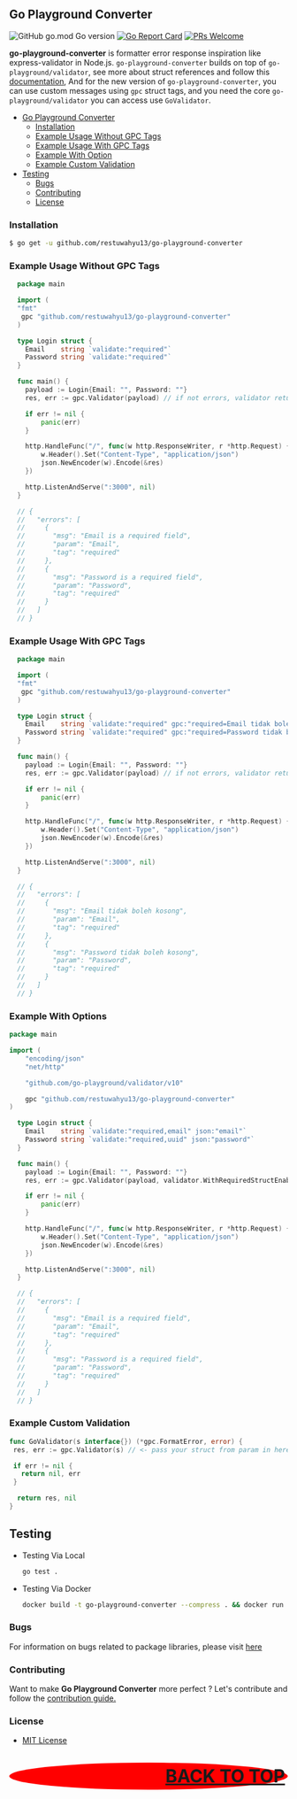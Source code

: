## Go Playground Converter

![GitHub go.mod Go version](https://img.shields.io/github/go-mod/go-version/restuwahyu13/go-playground-converter?style=flat)
[![Go Report Card](https://goreportcard.com/badge/github.com/restuwahyu13/go-playground-converter)](https://goreportcard.com/report/github.com/restuwahyu13/go-playground-converter) [![PRs Welcome](https://img.shields.io/badge/PRs-welcome-brightgreen.svg?style=flat-square)](https://github.com/restuwahyu13/go-playground-converter/blob/master/CONTRIBUTING.md)

**go-playground-converter** is formatter error response inspiration like express-validator in Node.js. `go-playground-converter` builds on top of
`go-playground/validator`, see more about struct references and follow this [documentation](https://github.com/go-playground/validator), And for the new version of `go-playground-converter`, you can use custom messages using `gpc` struct tags, and you need the core `go-playground/validator` you can access use  `GoValidator`.

- [Go Playground Converter](#go-playground-converter)
  - [Installation](#installation)
  - [Example Usage Without GPC Tags](#example-usage-without-gpc-tags)
  - [Example Usage With GPC Tags](#example-usage-with-gpc-tags)
  - [Example With Option](#example-with-options)
  - [Example Custom Validation](#example-custom-validation)
- [Testing](#testing)
  - [Bugs](#bugs)
  - [Contributing](#contributing)
  - [License](#license)

### Installation

```sh
$ go get -u github.com/restuwahyu13/go-playground-converter
```

### Example Usage Without GPC Tags

```go
  package main

  import (
  "fmt"
   gpc "github.com/restuwahyu13/go-playground-converter"
  )

  type Login struct {
  	Email    string `validate:"required"`
  	Password string `validate:"required"`
  }

  func main() {
  	payload := Login{Email: "", Password: ""}
  	res, err := gpc.Validator(payload) // if not errors, validator return res & err nil value

  	if err != nil {
  		panic(err)
  	}

  	http.HandleFunc("/", func(w http.ResponseWriter, r *http.Request) {
  		w.Header().Set("Content-Type", "application/json")
  		json.NewEncoder(w).Encode(&res)
  	})

  	http.ListenAndServe(":3000", nil)
  }

  // {
  //   "errors": [
  //     {
  //       "msg": "Email is a required field",
  //       "param": "Email",
  //       "tag": "required"
  //     },
  //     {
  //       "msg": "Password is a required field",
  //       "param": "Password",
  //       "tag": "required"
  //     }
  //   ]
  // }
```

### Example Usage With GPC Tags

```go
  package main

  import (
  "fmt"
   gpc "github.com/restuwahyu13/go-playground-converter"
  )

  type Login struct {
  	Email    string `validate:"required" gpc:"required=Email tidak boleh kosong"`
  	Password string `validate:"required" gpc:"required=Password tidak boleh kosong"`
  }

  func main() {
  	payload := Login{Email: "", Password: ""}
  	res, err := gpc.Validator(payload) // if not errors, validator return res & err nil value

  	if err != nil {
  		panic(err)
  	}

  	http.HandleFunc("/", func(w http.ResponseWriter, r *http.Request) {
  		w.Header().Set("Content-Type", "application/json")
  		json.NewEncoder(w).Encode(&res)
  	})

  	http.ListenAndServe(":3000", nil)
  }

  // {
  //   "errors": [
  //     {
  //       "msg": "Email tidak boleh kosong",
  //       "param": "Email",
  //       "tag": "required"
  //     },
  //     {
  //       "msg": "Password tidak boleh kosong",
  //       "param": "Password",
  //       "tag": "required"
  //     }
  //   ]
  // }
```

### Example With Options

```go
package main

import (
	"encoding/json"
	"net/http"

	"github.com/go-playground/validator/v10"

	gpc "github.com/restuwahyu13/go-playground-converter"
)

  type Login struct {
  	Email    string `validate:"required,email" json:"email"`
  	Password string `validate:"required,uuid" json:"password"`
  }

  func main() {
  	payload := Login{Email: "", Password: ""}
  	res, err := gpc.Validator(payload, validator.WithRequiredStructEnabled()) // if not errors, validator return res & err nil value

  	if err != nil {
  		panic(err)
  	}

  	http.HandleFunc("/", func(w http.ResponseWriter, r *http.Request) {
  		w.Header().Set("Content-Type", "application/json")
  		json.NewEncoder(w).Encode(&res)
  	})

  	http.ListenAndServe(":3000", nil)
  }

  // {
  //   "errors": [
  //     {
  //       "msg": "Email is a required field",
  //       "param": "Email",
  //       "tag": "required"
  //     },
  //     {
  //       "msg": "Password is a required field",
  //       "param": "Password",
  //       "tag": "required"
  //     }
  //   ]
  // }
```

### Example Custom Validation

```go
func GoValidator(s interface{}) (*gpc.FormatError, error) {
 res, err := gpc.Validator(s) // <- pass your struct from param in here

 if err != nil {
   return nil, err
 }

  return res, nil
}
```

## Testing

- Testing Via Local

  ```sh
  go test .
  ```

- Testing Via Docker

  ```sh
  docker build -t go-playground-converter --compress . && docker run go-playground-converter go test --cover -v --failfast .
  ```

### Bugs

For information on bugs related to package libraries, please visit
[here](https://github.com/restuwahyu13/go-playground-converter/issues)

### Contributing

Want to make **Go Playground Converter** more perfect ? Let's contribute and follow the
[contribution guide.](https://github.com/restuwahyu13/go-playground-converter/blob/master/CONTRIBUTING.md)

### License

- [MIT License](https://github.com/restuwahyu13/go-playground-converter/blob/master/LICENSE.md)

<p align="right" style="padding: 5px; border-radius: 100%; background-color: red; font-size: 2rem;">
  <b><a href="#go-playground-converter">BACK TO TOP</a></b>
</p>
